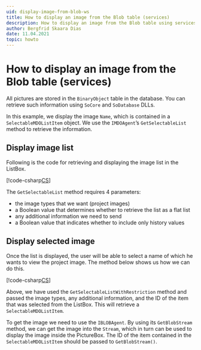 ```yaml
---
uid: display-image-from-blob-ws
title: How to display an image from the Blob table (services)
description: How to display an image from the Blob table using services
author: Bergfrid Skaara Dias
date: 11.04.2021
topic: howto
---
```


# How to display an image from the Blob table (services)

All pictures are stored in the `BinaryObject` table in the database. You can retrieve such information using `SoCore` and `SoDatabase` DLLs.

In this example, we display the image `Name`, which is contained in a `SelectableMDOListItem` object. We use the `IMDOAgent`’s `GetSelectableList` method to retrieve the information.

## Display image list

Following is the code for retrieving and displaying the image list in the ListBox.

[!code-csharp[CS](includes/displayimagelist-services.cs)]

The `GetSelectableList` method requires 4 parameters:

* the image types that we want (project images)
* a Boolean value that determines whether to retrieve the list as a flat list
* any additional information we need to send
* a Boolean value that indicates whether to include only history values

## Display selected image

Once the list is displayed, the user will be able to select a name of which he wants to view the project image. The method below shows us how we can do this.

[!code-csharp[CS](includes/display-image-services.cs)]

Above, we have used the `GetSelectableListWithRestriction` method and passed the image types, any additional information, and the ID of the item that was selected from the ListBox. This will retrieve a `SelectableMDOListItem`.

To get the image we need to use the `IBLOBAgent`. By using its `GetBlobStream` method, we can get the image into the `Stream`, which in turn can be used to display the image inside the PictureBox. The ID of the item contained in the `SelectableMDOListItem` should be passed to `GetBlobStream()`.
